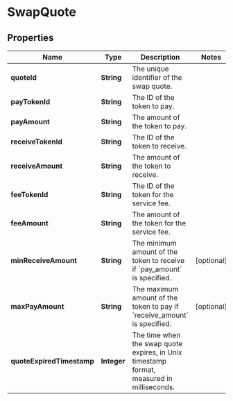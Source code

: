 

# SwapQuote


## Properties

| Name | Type | Description | Notes |
|------------ | ------------- | ------------- | -------------|
|**quoteId** | **String** | The unique identifier of the swap quote. |  |
|**payTokenId** | **String** | The ID of the token to pay. |  |
|**payAmount** | **String** | The amount of the token to pay. |  |
|**receiveTokenId** | **String** | The ID of the token to receive. |  |
|**receiveAmount** | **String** | The amount of the token to receive. |  |
|**feeTokenId** | **String** | The ID of the token for the service fee. |  |
|**feeAmount** | **String** | The amount of the token for the service fee. |  |
|**minReceiveAmount** | **String** | The minimum amount of the token to receive if &#x60;pay_amount&#x60; is specified. |  [optional] |
|**maxPayAmount** | **String** | The maximum amount of the token to pay if &#x60;receive_amount&#x60; is specified. |  [optional] |
|**quoteExpiredTimestamp** | **Integer** | The time when the swap quote expires, in Unix timestamp format, measured in milliseconds. |  |



